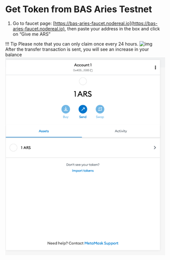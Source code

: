 # Get Token from BAS Aries Testnet

1. Go to faucet page: [https://bas-aries-faucet.nodereal.io](https://bas-aries-faucet.nodereal.io), then paste your address in the box and click on “Give me ARS”

!!! Tip Please note that you can only claim once every 24 hours. ![img](https://lh6.googleusercontent.com/DqxU17JcP9iW5f1yUujY5S8w2m32yv00jrQgJJ0vp\_OptrNwCWotbb1\_X7msseR72OpXSj8fxbLXhWZgpVEtaMJ\_STof2D2mZcGsl6Qh4-KWJH8LsYu117SXySMToDnx15qS4po5z)\
After the transfer transaction is sent, you will see an increase in your balance![img](../../.gitbook/assets/GOT-TOKEN.png)
